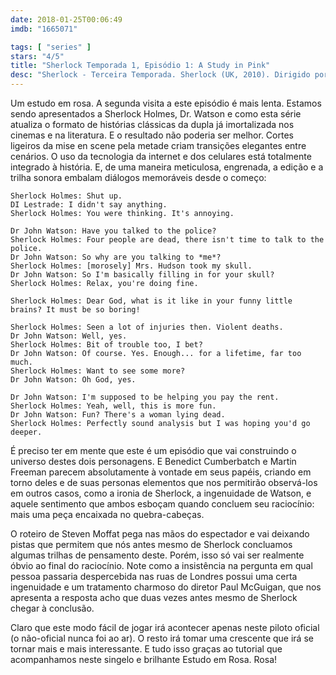 ```yaml
---
date: 2018-01-25T00:06:49
imdb: "1665071"

tags: [ "series" ]
stars: "4/5"
title: "Sherlock Temporada 1, Episódio 1: A Study in Pink"
desc: "Sherlock - Terceira Temporada. Sherlock (UK, 2010). Dirigido por Paul McGuigan. Escrito por Mark Gatiss, Steven Moffat, Arthur Conan Doyle, Steve Thompson. Com Benedict Cumberbatch, Martin Freeman, Rupert Graves, Una Stubbs, Louise Brealey, Mark Gatiss, Andrew Scott, Jonathan Aris."
---
```

Um estudo em rosa. A segunda visita a este episódio é mais lenta. Estamos sendo apresentados a Sherlock Holmes, Dr. Watson e como esta série atualiza o formato de histórias clássicas da dupla já imortalizada nos cinemas e na literatura. E o resultado não poderia ser melhor. Cortes ligeiros da mise en scene pela metade criam transições elegantes entre cenários. O uso da tecnologia da internet e dos celulares está totalmente integrado à história. E, de uma maneira meticulosa, engrenada, a edição e a trilha sonora embalam diálogos memoráveis desde o começo:

```
Sherlock Holmes: Shut up.
DI Lestrade: I didn't say anything.
Sherlock Holmes: You were thinking. It's annoying.

Dr John Watson: Have you talked to the police?
Sherlock Holmes: Four people are dead, there isn't time to talk to the police.
Dr John Watson: So why are you talking to *me*?
Sherlock Holmes: [morosely] Mrs. Hudson took my skull.
Dr John Watson: So I'm basically filling in for your skull?
Sherlock Holmes: Relax, you're doing fine.

Sherlock Holmes: Dear God, what is it like in your funny little brains? It must be so boring!

Sherlock Holmes: Seen a lot of injuries then. Violent deaths.
Dr John Watson: Well, yes.
Sherlock Holmes: Bit of trouble too, I bet?
Dr John Watson: Of course. Yes. Enough... for a lifetime, far too much.
Sherlock Holmes: Want to see some more?
Dr John Watson: Oh God, yes.

Dr John Watson: I'm supposed to be helping you pay the rent.
Sherlock Holmes: Yeah, well, this is more fun.
Dr John Watson: Fun? There's a woman lying dead.
Sherlock Holmes: Perfectly sound analysis but I was hoping you'd go deeper.
```

É preciso ter em mente que este é um episódio que vai construindo o universo destes dois personagens. E Benedict Cumberbatch e Martin Freeman parecem absolutamente à vontade em seus papéis, criando em torno deles e de suas personas elementos que nos permitirão observá-los em outros casos, como a ironia de Sherlock, a ingenuidade de Watson, e aquele sentimento que ambos esboçam quando concluem seu raciocínio: mais uma peça encaixada no quebra-cabeças.

O roteiro de Steven Moffat pega nas mãos do espectador e vai deixando pistas que permitem que nós antes mesmo de Sherlock concluamos algumas trilhas de pensamento deste. Porém, isso só vai ser realmente óbvio ao final do raciocínio. Note como a insistência na pergunta em qual pessoa passaria despercebida nas ruas de Londres possui uma certa ingenuidade e um tratamento charmoso do diretor Paul McGuigan, que nos apresenta a resposta acho que duas vezes antes mesmo de Sherlock chegar à conclusão.

Claro que este modo fácil de jogar irá acontecer apenas neste piloto oficial (o não-oficial nunca foi ao ar). O resto irá tomar uma crescente que irá se tornar mais e mais interessante. E tudo isso graças ao tutorial que acompanhamos neste singelo e brilhante Estudo em Rosa. Rosa!
